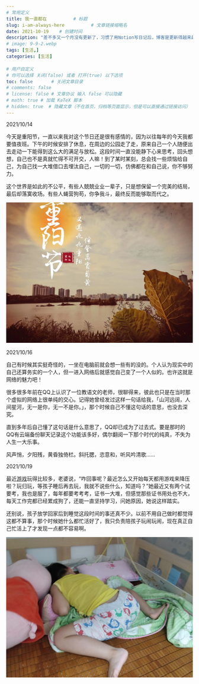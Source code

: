 ```yaml
---
# 常用定义
title: 我一直都在          # 标题
slug: i-am-always-here          # 文章链接缩略名
date: 2021-10-19    # 创建时间
description: "差不多又一个月没有更新了，习惯了用Notion写日记后，博客是更新得越来越懒了，其实我每天都有记录点什么，用电脑或用手机。复制一些不那么隐私的日记来水一篇更新，证明我还在。"
# image: 9-9-2.webp
tags: [生活,]
categories: [生活]

# 用户自定义
# 你可以选择 关闭(false) 或者 打开(true) 以下选项
toc: false       # 关闭文章目录
# comments: false
# license: false # 文章协议 输入 false 可以隐藏
# math: true # 加载 KaTeX 脚本
# hidden: true  # 隐藏文章（不在首页，归档等页面显示，但是可以直接通过链接访问）
---
```


2021/10/14

今天是重阳节，一直以来我对这个节日还是很有感情的，因为以往每年的今天我都要值夜班。下午的时候安排了休息，在周边的公园走了走，原来自己一个人随便出去走动一下能得到这么大的满足与放松。这段时间一直没能静下心来思考，回头想想，自己也不是真就忙得不可开交，人嘛！到了某时某刻，总会找一些烦恼给自己，为自己找一大堆借口去埋汰自己，一切的一切，仿佛都在和自己说，你不够努力。

这个世界是如此的不公平，有些人兢兢业业一辈子，只是想保留一个完美的结局，最后却落寞收场。有些人蝇营狗苟，你争我斗，最终反而能够取而代之。

![飞来湖湿地公园](postImages/laomai/2023/02/27/163fc38a3e502d-1.webp)

2021/10/16

自己有时候其实挺奇怪的，一坐在电脑前就会想一些有的没的。个人认为现实中的自己还算务实的一个人，但一进入网络后就感觉自己变了一个人似的。也许这就是网络的魅力吧！

很多很多年前在QQ上认识了一位教语文的老师，很聊得来，彼此也只是在当时那个虚拟的网络上很单纯的交心。记得她曾经发过这样一句话给我，「山河远阔，人间星河，无一是你，无一不是你。」，那个时候自己不懂这句话的意思，也没去深究。

直到多年后自己懂了这句话是什么意思了，QQ却已成为了过去式。要是那时的QQ有云端备份聊天记录这个功能该多好，偶尔翻阅一下那个时代的纯真，不失为人生一大乐事。

风声悄，夕阳残，黄昏独倚栏。斜托腮，恣意和，听风吟清歌……

2021/10/19

最近[游戏](游戏.md)玩得比较多，老婆说，“咋回事呢？最近怎么又开始每天都用游戏来降压啦？玩归玩，等孩子睡后再去玩，我就不说些什么，知道吗？”她最近又有两个试要考，我也是服了，每年都要考考考，证书一大堆，但感觉那些证书用处也不大，每天工作完都已经累成狗了，还能一直坚持学习，问她原因，她说这样踏实。

还别说，孩子放学回家后到睡觉这段时间的事还真不少。以前不用自己做时都觉得这都不算事，那个时候她什么都忙活好了，我只负责陪孩子玩闹玩闹，现在真正自己忙活上了才发现一点都不容易啊。

![优雅的睡姿](postImages/laomai/2023/02/27/163fc38a3ee146-1.webp)

